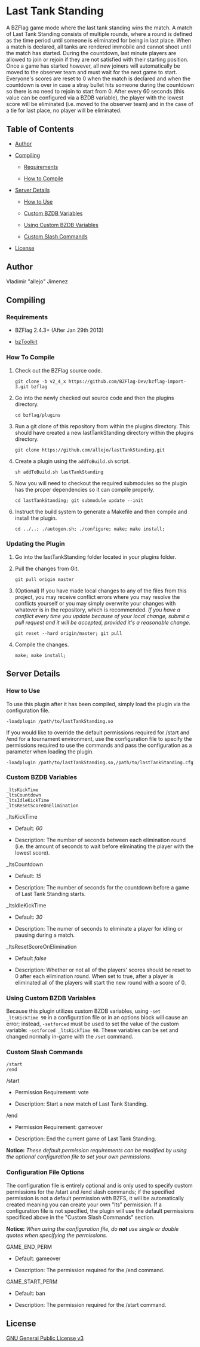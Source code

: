 Last Tank Standing
================

A BZFlag game mode where the last tank standing wins the match. A match of Last Tank Standing consists of multiple rounds, where a round is defined as the time period until someone is eliminated for being in last place. When a match is declared, all tanks are rendered immobile and cannot shoot until the match has started. During the countdown, last minute players are allowed to join or rejoin if they are not satisfied with their starting position. Once a game has started however, all new joiners will automatically be moved to the observer team and must wait for the next game to start. Everyone's scores are reset to 0 when the match is declared and when the countdown is over in case a stray bullet hits someone during the countdown so there is no need to rejoin to start from 0. After every 60 seconds (this value can be configured via a BZDB variable), the player with the lowest score will be eliminated (i.e. moved to the observer team) and in the case of a tie for last place, no player will be eliminated.

Table of Contents
-----------------

-   [Author](#author)

-   [Compiling](#compiling)

    -   [Requirements](#requirements)

    -   [How to Compile](#how-to-compile)

-   [Server Details](#server-details)

    -   [How to Use](#how-to-use)
    
    -   [Custom BZDB Variables](#custom-bzdb-variables)
    
    -   [Using Custom BZDB Variables](#using-custom-bzdb-variables)
    
    -   [Custom Slash Commands](#custom-slash-commands)

-   [License](#license)

Author
------

Vladimir "allejo" Jimenez

Compiling
---------

### Requirements

- BZFlag 2.4.3+ (After Jan 29th 2013)

- [bzToolkit](https://github.com/allejo/bztoolkit/)

### How To Compile

1.  Check out the BZFlag source code.

    `git clone -b v2_4_x https://github.com/BZFlag-Dev/bzflag-import-3.git bzflag`

2.  Go into the newly checked out source code and then the plugins directory.

    `cd bzflag/plugins`

3.  Run a git clone of this repository from within the plugins directory. This should have created a new lastTankStanding directory within the plugins directory.

    `git clone https://github.com/allejo/lastTankStanding.git`

4.  Create a plugin using the `addToBuild.sh` script.

    `sh addToBuild.sh lastTankStanding`

5.  Now you will need to checkout the required submodules so the plugin has the proper dependencies so it can compile properly.

    `cd lastTankStanding; git submodule update --init`

6.  Instruct the build system to generate a Makefile and then compile and install the plugin.

    `cd ../..; ./autogen.sh; ./configure; make; make install;`
    
### Updating the Plugin

1.  Go into the lastTankStanding folder located in your plugins folder.

2.  Pull the changes from Git.

    `git pull origin master`

3.  (Optional) If you have made local changes to any of the files from this project, you may receive conflict errors where you may resolve the conflicts yourself or you may simply overwrite your changes with whatever is in the repository, which is recommended. *If you have a conflict every time you update because of your local change, submit a pull request and it will be accepted, provided it's a reasonable change.*

    `git reset --hard origin/master; git pull`

4.  Compile the changes.

    `make; make install;`

Server Details
--------------

### How to Use

To use this plugin after it has been compiled, simply load the plugin via the configuration file.

`-loadplugin /path/to/lastTankStanding.so`

If you would like to override the default permissions required for /start and /end for a tournament environment, use the configuration file to specify the permissions required to use the commands and pass the configuration as a parameter when loading the plugin.

`-loadplugin /path/to/lastTankStanding.so,/path/to/lastTankStanding.cfg`

### Custom BZDB Variables

    _ltsKickTime
    _ltsCountdown
    _ltsIdleKickTime
    _ltsResetScoreOnElimination

_ltsKickTime

- Default: *60*

- Description: The number of seconds between each elimination round (i.e. the amount of seconds to wait before eliminating the player with the lowest score).

_ltsCountdown

- Default: *15*

- Description: The number of seconds for the countdown before a game of Last Tank Standing starts.

_ltsIdleKickTime

- Default: *30*

- Description: The numer of seconds to eliminate a player for idling or pausing during a match.

_ltsResetScoreOnElimination

- Default *false*

- Description: Whether or not all of the players' scores should be reset to 0 after each elimination round. When set to true, after a player is eliminated all of the players will start the new round with a score of 0.

### Using Custom BZDB Variables

Because this plugin utilizes custom BZDB variables, using `-set _ltsKickTime 90` in a configuration file or in an options block will cause an error; instead, `-setforced` must be used to set the value of the custom variable: `-setforced _ltsKickTime 90`. These variables can be set and changed normally in-game with the `/set` command.

### Custom Slash Commands

    /start
    /end

/start

- Permission Requirement: vote

- Description: Start a new match of Last Tank Standing.

/end

- Permission Requirement: gameover

- Description: End the current game of Last Tank Standing.

**Notice:** *These default permission requirements can be modified by using the optional configuration file to set your own permissions.*

### Configuration File Options

The configuration file is entirely optional and is only used to specify custom permissions for the /start and /end slash commands; if the specified permission is not a default permission with BZFS, it will be automatically created meaning you can create your own "lts" permission. If a configuration file is not specified, the plugin will use the default permissions specificed above in the "Custom Slash Commands" section.

**Notice:** *When using the configuration file, do __not__ use single or double quotes when specifying the permissions.*

GAME_END_PERM

- Default: gameover

- Description: The permission required for the /end command.

GAME_START_PERM

- Default: ban

- Description: The permission required for the /start command.

License
-------

[GNU General Public License v3](https://github.com/allejo/lastTankStanding/blob/master/LICENSE.markdown)
